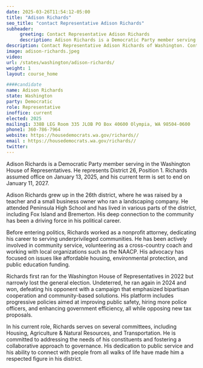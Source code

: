 ```yaml
---
date: 2025-03-26T11:54:12-05:00
title: "Adison Richards"
seo_title: "contact Representative Adison Richards"
subheader:
     greeting: Contact Representative Adison Richards
     description: Adison Richards is a Democratic Party member serving in the Washington House of Representatives. He represents District 26, Position 1. Richards assumed office on January 13, 2025, and his current term is set to end on January 11, 2027.
description: Contact Representative Adison Richards of Washington. Contact information for Adison Richards includes email address, phone number, and mailing address.
image: adison-richards.jpeg
video:
url: /states/washington/adison-richards/
weight: 1
layout: course_home

####candidate
name: Adison Richards
state: Washington
party: Democratic
role: Representative
inoffice: current
elected: 2025
mailing1: 338B LEG Room 335 JLOB PO Box 40600 Olympia, WA 98504-0600
phone1: 360-786-7964
website: https://housedemocrats.wa.gov/richards//
email : https://housedemocrats.wa.gov/richards//
twitter: 
---
```

Adison Richards is a Democratic Party member serving in the Washington House of Representatives. He represents District 26, Position 1. Richards assumed office on January 13, 2025, and his current term is set to end on January 11, 2027.

Adison Richards grew up in the 26th district, where he was raised by a teacher and a small business owner who ran a landscaping company. He attended Peninsula High School and has lived in various parts of the district, including Fox Island and Bremerton. His deep connection to the community has been a driving force in his political career.

Before entering politics, Richards worked as a nonprofit attorney, dedicating his career to serving underprivileged communities. He has been actively involved in community service, volunteering as a cross-country coach and working with local organizations such as the NAACP. His advocacy has focused on issues like affordable housing, environmental protection, and public education funding.

Richards first ran for the Washington House of Representatives in 2022 but narrowly lost the general election. Undeterred, he ran again in 2024 and won, defeating his opponent with a campaign that emphasized bipartisan cooperation and community-based solutions. His platform includes progressive policies aimed at improving public safety, hiring more police officers, and enhancing government efficiency, all while opposing new tax proposals.

In his current role, Richards serves on several committees, including Housing, Agriculture & Natural Resources, and Transportation. He is committed to addressing the needs of his constituents and fostering a collaborative approach to governance. His dedication to public service and his ability to connect with people from all walks of life have made him a respected figure in his district.
